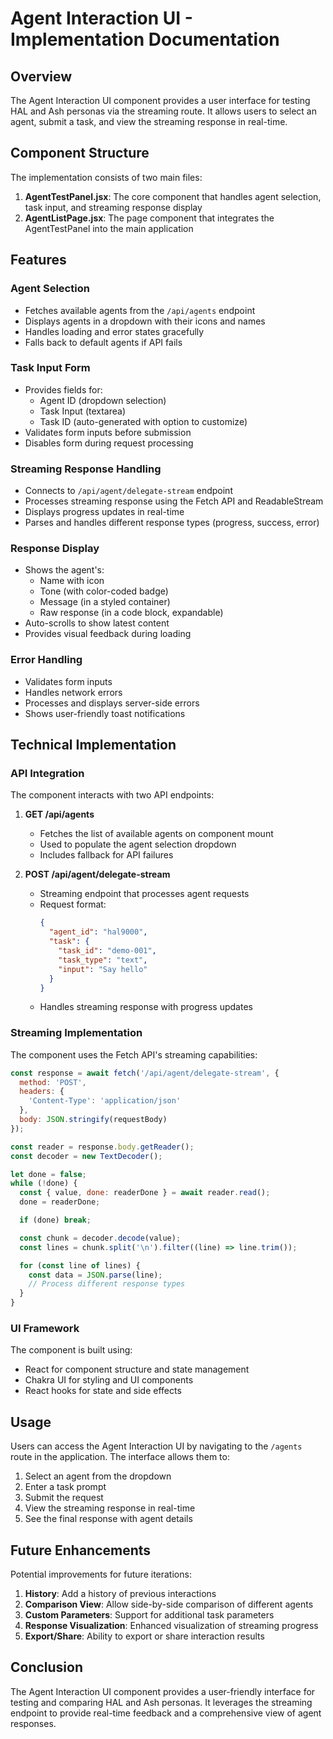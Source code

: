 # Agent Interaction UI - Implementation Documentation

## Overview

The Agent Interaction UI component provides a user interface for testing HAL and Ash personas via the streaming route. It allows users to select an agent, submit a task, and view the streaming response in real-time.

## Component Structure

The implementation consists of two main files:

1. **AgentTestPanel.jsx**: The core component that handles agent selection, task input, and streaming response display
2. **AgentListPage.jsx**: The page component that integrates the AgentTestPanel into the main application

## Features

### Agent Selection

- Fetches available agents from the `/api/agents` endpoint
- Displays agents in a dropdown with their icons and names
- Handles loading and error states gracefully
- Falls back to default agents if API fails

### Task Input Form

- Provides fields for:
  - Agent ID (dropdown selection)
  - Task Input (textarea)
  - Task ID (auto-generated with option to customize)
- Validates form inputs before submission
- Disables form during request processing

### Streaming Response Handling

- Connects to `/api/agent/delegate-stream` endpoint
- Processes streaming response using the Fetch API and ReadableStream
- Displays progress updates in real-time
- Parses and handles different response types (progress, success, error)

### Response Display

- Shows the agent's:
  - Name with icon
  - Tone (with color-coded badge)
  - Message (in a styled container)
  - Raw response (in a code block, expandable)
- Auto-scrolls to show latest content
- Provides visual feedback during loading

### Error Handling

- Validates form inputs
- Handles network errors
- Processes and displays server-side errors
- Shows user-friendly toast notifications

## Technical Implementation

### API Integration

The component interacts with two API endpoints:

1. **GET /api/agents**

   - Fetches the list of available agents on component mount
   - Used to populate the agent selection dropdown
   - Includes fallback for API failures

2. **POST /api/agent/delegate-stream**
   - Streaming endpoint that processes agent requests
   - Request format:
     ```json
     {
       "agent_id": "hal9000",
       "task": {
         "task_id": "demo-001",
         "task_type": "text",
         "input": "Say hello"
       }
     }
     ```
   - Handles streaming response with progress updates

### Streaming Implementation

The component uses the Fetch API's streaming capabilities:

```javascript
const response = await fetch('/api/agent/delegate-stream', {
  method: 'POST',
  headers: {
    'Content-Type': 'application/json'
  },
  body: JSON.stringify(requestBody)
});

const reader = response.body.getReader();
const decoder = new TextDecoder();

let done = false;
while (!done) {
  const { value, done: readerDone } = await reader.read();
  done = readerDone;

  if (done) break;

  const chunk = decoder.decode(value);
  const lines = chunk.split('\n').filter((line) => line.trim());

  for (const line of lines) {
    const data = JSON.parse(line);
    // Process different response types
  }
}
```

### UI Framework

The component is built using:

- React for component structure and state management
- Chakra UI for styling and UI components
- React hooks for state and side effects

## Usage

Users can access the Agent Interaction UI by navigating to the `/agents` route in the application. The interface allows them to:

1. Select an agent from the dropdown
2. Enter a task prompt
3. Submit the request
4. View the streaming response in real-time
5. See the final response with agent details

## Future Enhancements

Potential improvements for future iterations:

1. **History**: Add a history of previous interactions
2. **Comparison View**: Allow side-by-side comparison of different agents
3. **Custom Parameters**: Support for additional task parameters
4. **Response Visualization**: Enhanced visualization of streaming progress
5. **Export/Share**: Ability to export or share interaction results

## Conclusion

The Agent Interaction UI component provides a user-friendly interface for testing and comparing HAL and Ash personas. It leverages the streaming endpoint to provide real-time feedback and a comprehensive view of agent responses.

